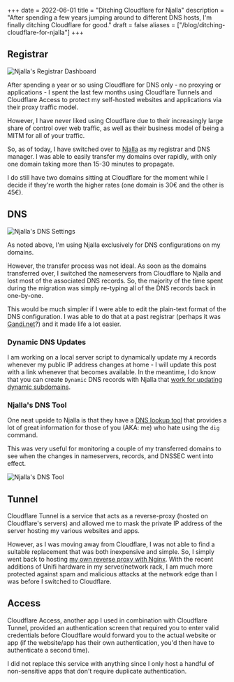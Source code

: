 +++
date = 2022-06-01
title = "Ditching Cloudflare for Njalla"
description = "After spending a few years jumping around to different DNS hosts, I'm finally ditching Cloudflare for good."
draft = false
aliases = ["/blog/ditching-cloudflare-for-njalla"]
+++

## Registrar

![Njalla's Registrar Dashboard](https://img.cleberg.io/blog/20220601-ditching-cloudflare-for-njalla/registrar.png)

After spending a year or so using Cloudflare for DNS only - no proxying or
applications - I spent the last few months using Cloudflare Tunnels and
Cloudflare Access to protect my self-hosted websites and applications via their
proxy traffic model.

However, I have never liked using Cloudflare due to their increasingly large
share of control over web traffic, as well as their business model of being a
MITM for all of your traffic.

So, as of today, I have switched over to [Njalla](https://njal.la) as my
registrar and DNS manager. I was able to easily transfer my domains over
rapidly, with only one domain taking more than 15-30 minutes to propagate.

I do still have two domains sitting at Cloudflare for the moment while I decide
if they're worth the higher rates (one domain is 30€ and the other is 45€).

## DNS

![Njalla's DNS Settings](https://img.cleberg.io/blog/20220601-ditching-cloudflare-for-njalla/dns.png)

As noted above, I'm using Njalla exclusively for DNS configurations on my
domains.

However, the transfer process was not ideal. As soon as the domains transferred
over, I switched the nameservers from Cloudflare to Njalla and lost most of the
associated DNS records. So, the majority of the time spent during the migration
was simply re-typing all of the DNS records back in one-by-one.

This would be much simpler if I were able to edit the plain-text format of the
DNS configuration. I was able to do that at a past registrar (perhaps it was
[Gandi.net](https://gandi.net/)?) and it made life a lot easier.

### Dynamic DNS Updates

I am working on a local server script to dynamically update my `A` records
whenever my public IP address changes at home - I will update this post with a
link whenever that becomes available. In the meantime, I do know that you can
create `Dynamic` DNS records with Njalla that
[work for updating dynamic subdomains](https://njal.la/docs/ddns/).

### Njalla's DNS Tool

One neat upside to Njalla is that they have a
[DNS lookup tool](https://check.njal.la/dns/) that provides a lot of great
information for those of you (AKA: me) who hate using the `dig` command.

This was very useful for monitoring a couple of my transferred domains to see
when the changes in nameservers, records, and DNSSEC went into effect.

![Njalla's DNS Tool](https://img.cleberg.io/blog/20220601-ditching-cloudflare-for-njalla/dns_tool.png)

## Tunnel

Cloudflare Tunnel is a service that acts as a reverse-proxy (hosted on
Cloudflare's servers) and allowed me to mask the private IP address of the
server hosting my various websites and apps.

However, as I was moving away from Cloudflare, I was not able to find a suitable
replacement that was both inexpensive and simple. So, I simply went back to
hosting [my own reverse proxy with Nginx](/blog/set-up-nginx-reverse-proxy/).
With the recent additions of Unifi hardware in my server/network rack, I am much
more protected against spam and malicious attacks at the network edge than I was
before I switched to Cloudflare.

## Access

Cloudflare Access, another app I used in combination with Cloudflare Tunnel,
provided an authentication screen that required you to enter valid credentials
before Cloudflare would forward you to the actual website or app (if the
website/app has their own authentication, you'd then have to authenticate a
second time).

I did not replace this service with anything since I only host a handful of
non-sensitive apps that don't require duplicate authentication.
